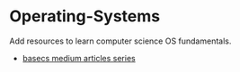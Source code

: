 # Operating-Systems
Add resources to learn computer science OS fundamentals.
* [basecs medium articles series](https://medium.com/basecs)
